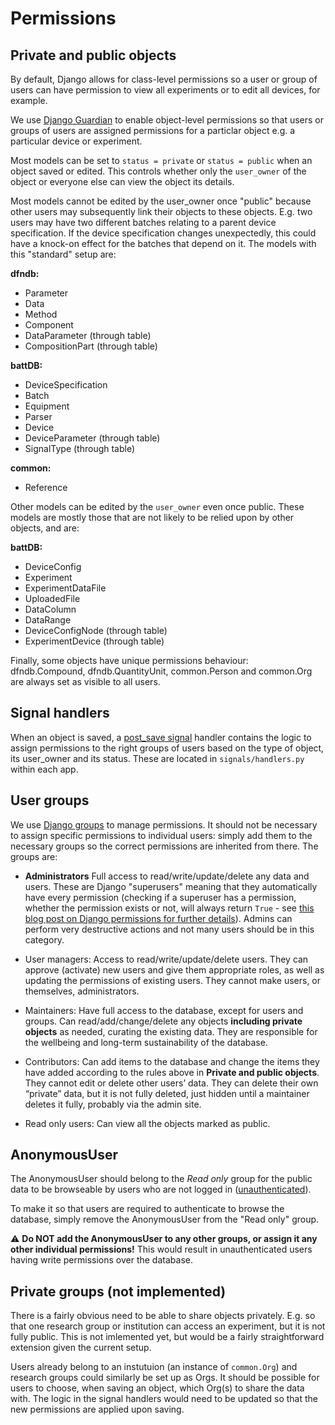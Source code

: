 # Permissions

## Private and public objects

By default, Django allows for class-level permissions so a user or group of
users can have permission to view all experiments or to edit all devices, for
example.

We use [Django Guardian](https://django-guardian.readthedocs.io/en/stable/) to
enable object-level permissions so that  users or groups of users are assigned
permissions for a particlar object e.g. a particular device or experiment.

Most models can be set to `status = private` or `status = public` when an object
saved or edited. This controls whether only the `user_owner` of the object or
everyone else can view the object its details.

Most models cannot be edited by the user_owner once "public" because other users
may subsequently link their objects to these objects. E.g. two users may have
two different batches relating to a parent device specification. If the device
specification changes unexpectedly, this could have a knock-on effect for the
batches that depend on it. The models with this "standard" setup are:

**dfndb:**

- Parameter
- Data
- Method
- Component
- DataParameter (through table)
- CompositionPart (through table)

**battDB:**

- DeviceSpecification
- Batch
- Equipment
- Parser
- Device
- DeviceParameter (through table)
- SignalType (through table)

**common:**

- Reference

Other models can be edited by the `user_owner` even once public. These models
are mostly those that are not likely to be relied upon by other objects, and
are:

**battDB:**

- DeviceConfig
- Experiment
- ExperimentDataFile
- UploadedFile
- DataColumn
- DataRange
- DeviceConfigNode (through table)
- ExperimentDevice (through table)

Finally, some objects have unique permissions behaviour: dfndb.Compound,
dfndb.QuantityUnit, common.Person and common.Org are always set as visible to
all users.

## Signal handlers

When an object is saved, a [post_save
signal](https://docs.djangoproject.com/en/4.1/ref/signals/#post-save) handler
contains the logic to assign permissions to the right groups of users based on
the type of object, its user_owner and its status. These are located in
`signals/handlers.py` within each app.

## User groups

We use [Django
groups](https://docs.djangoproject.com/en/4.1/topics/auth/default/#groups) to
manage permissions. It should not be necessary to assign specific permissions to
individual users: simply add them to the necessary groups so the correct
permissions are inherited from there. The groups are:

- **Administrators** Full access to read/write/update/delete any data and users.
  These are Django "superusers" meaning that they automatically have every
  permission (checking if a superuser has a permission, whether the permission
  exists or not, will always return `True` - see [this blog post on Django
  permissions for further
  details](https://testdriven.io/blog/django-permissions/)). Admins can perform
  very destructive actions and not many users should be in this category.

- User managers: Access to read/write/update/delete users. They can approve
  (activate) new users and give them appropriate roles, as well as updating the
  permissions of existing users. They cannot make users, or themselves,
  administrators.

- Maintainers: Have full access to the database, except for users and groups.
  Can read/add/change/delete any objects **including private objects** as
  needed, curating the existing data. They are responsible for the wellbeing and
  long-term sustainability of the database.

- Contributors: Can add items to the database and change the items they have
  added according to the rules above in **Private and public objects**. They
  cannot edit or delete other users’ data. They can delete their own “private”
  data, but it is not fully deleted, just hidden until a maintainer deletes it
  fully, probably via the admin site.

- Read only users: Can view all the objects marked as public.

## AnonymousUser

The AnonymousUser should belong to the *Read only* group for the public data to
be browseable by users who are not logged in
([unauthenticated](https://docs.djangoproject.com/en/4.1/topics/auth/)).

To make it so that users are required to authenticate to browse the database,
simply remove the AnonymousUser from the "Read only" group.

:warning: **Do NOT add the AnonymousUser to any other groups, or assign it any
other individual permissions!** This would result in unauthenticated users
having write permissions over the database.

## Private groups (not implemented)

There is a fairly obvious need to be able to share objects privately. E.g. so
that one research group or institution can access an experiment, but it is not
fully public. This is not imlemented yet, but would be a fairly straightforward
extension given the current setup.

Users already belong to an instutuion (an instance of `common.Org`) and research
groups could similarly be set up as Orgs. It should be possible for users to
choose, when saving an object, which Org(s) to share the data with. The logic in
the signal handlers would need to be updated so that the new permissions are
applied upon saving.
